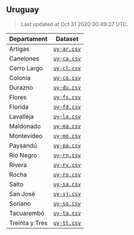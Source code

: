 ## Uruguay

> Last updated at Oct 31 2020 00:49:27 UTC.


| Departament | Dataset |
| ----------- | ------- |
| Artigas | [`uy-ar.csv`](uy-ar.csv) |
| Canelones | [`uy-ca.csv`](uy-ca.csv) |
| Cerro Largo | [`uy-cl.csv`](uy-cl.csv) |
| Colonia | [`uy-co.csv`](uy-co.csv) |
| Durazno | [`uy-du.csv`](uy-du.csv) |
| Flores | [`uy-fs.csv`](uy-fs.csv) |
| Florida | [`uy-fd.csv`](uy-fd.csv) |
| Lavalleja | [`uy-la.csv`](uy-la.csv) |
| Maldonado | [`uy-ma.csv`](uy-ma.csv) |
| Montevideo | [`uy-mo.csv`](uy-mo.csv) |
| Paysandú | [`uy-pa.csv`](uy-pa.csv) |
| Río Negro | [`uy-rn.csv`](uy-rn.csv) |
| Rivera | [`uy-rv.csv`](uy-rv.csv) |
| Rocha | [`uy-ro.csv`](uy-ro.csv) |
| Salto | [`uy-sa.csv`](uy-sa.csv) |
| San José | [`uy-sj.csv`](uy-sj.csv) |
| Soriano | [`uy-so.csv`](uy-so.csv) |
| Tacuarembó | [`uy-ta.csv`](uy-ta.csv) |
| Treinta y Tres | [`uy-tt.csv`](uy-tt.csv) |

